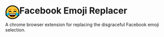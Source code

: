 # <img src="public/icons/icon_48.png" width="45" align="left"> Facebook Emoji Replacer

A chrome browser extension for replacing the disgraceful Facebook emoji selection.
